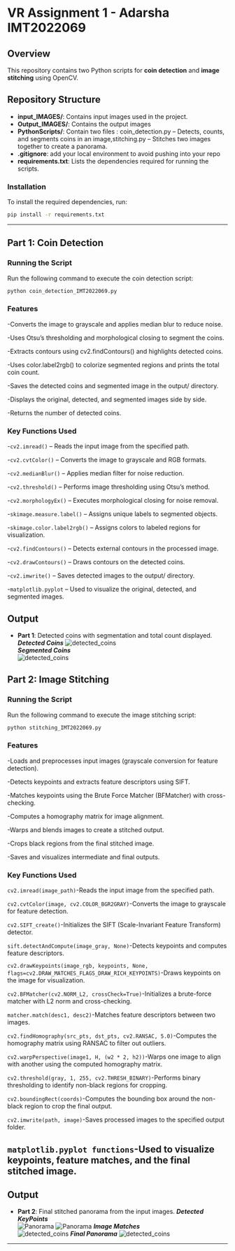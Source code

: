 # VR Assignment 1 - Adarsha IMT2022069

## Overview

This repository contains two Python scripts for **coin detection** and **image stitching** using OpenCV.

## Repository Structure

- **input_IMAGES/**: Contains input images used in the project.
- **Output_IMAGES/**: Contains the output images
- **PythonScripts/**: Contain two files : coin\_detection.py – Detects, counts, and segments coins in an image,stitching.py – Stitches two images together to create a panorama.
- **.gitignore**: add your local environment to avoid pushing into your repo
- **requirements.txt**: Lists the dependencies required for running the scripts.

### Installation

To install the required dependencies, run:

```sh
pip install -r requirements.txt
```

---

## Part 1: Coin Detection

### Running the Script

Run the following command to execute the coin detection script:

```sh
python coin_detection_IMT2022069.py
```

### Features

-Converts the image to grayscale and applies median blur to reduce noise.

-Uses Otsu’s thresholding and morphological closing to segment the coins.

-Extracts contours using cv2.findContours() and highlights detected coins.

-Uses color.label2rgb() to colorize segmented regions and prints the total coin count.

-Saves the detected coins and segmented image in the output/ directory.

-Displays the original, detected, and segmented images side by side.

-Returns the number of detected coins.

### Key Functions Used

-`cv2.imread()` – Reads the input image from the specified path.

-`cv2.cvtColor()` – Converts the image to grayscale and RGB formats.

-`cv2.medianBlur()` – Applies median filter for noise reduction.

-`cv2.threshold()` – Performs image thresholding using Otsu’s method.

-`cv2.morphologyEx()` – Executes morphological closing for noise removal.

-`skimage.measure.label()` – Assigns unique labels to segmented objects.

-`skimage.color.label2rgb()` – Assigns colors to labeled regions for visualization.

-`cv2.findContours()` – Detects external contours in the processed image.

-`cv2.drawContours()` – Draws contours on the detected coins.

-`cv2.imwrite()` – Saves detected images to the output/ directory.

-`matplotlib.pyplot` – Used to visualize the original, detected, and segmented images.

## Output

- **Part 1**: Detected coins with segmentation and total count displayed.  
***Detected Coins***
  ![detected_coins](Output_IMAGES/detected_coins.jpg)  
***Segmented Coins***  
  ![detected_coins](Output_IMAGES/segmented_coins.jpg)  

## Part 2: Image Stitching

### Running the Script

Run the following command to execute the image stitching script:

```sh
python stitching_IMT2022069.py
```

### Features

-Loads and preprocesses input images (grayscale conversion for feature detection).

-Detects keypoints and extracts feature descriptors using SIFT.

-Matches keypoints using the Brute Force Matcher (BFMatcher) with cross-checking.

-Computes a homography matrix for image alignment.

-Warps and blends images to create a stitched output.

-Crops black regions from the final stitched image.

-Saves and visualizes intermediate and final outputs.


### Key Functions Used

`cv2.imread(image_path)`-Reads the input image from the specified path.

`cv2.cvtColor(image, cv2.COLOR_BGR2GRAY)`-Converts the image to grayscale for feature detection.

`cv2.SIFT_create()`-Initializes the SIFT (Scale-Invariant Feature Transform) detector.

`sift.detectAndCompute(image_gray, None)`-Detects keypoints and computes feature descriptors.

`cv2.drawKeypoints(image_rgb, keypoints, None, flags=cv2.DRAW_MATCHES_FLAGS_DRAW_RICH_KEYPOINTS)`-Draws keypoints on the image for visualization.

`cv2.BFMatcher(cv2.NORM_L2, crossCheck=True)`-Initializes a brute-force matcher with L2 norm and cross-checking.

`matcher.match(desc1, desc2)`-Matches feature descriptors between two images.

`cv2.findHomography(src_pts, dst_pts, cv2.RANSAC, 5.0)`-Computes the homography matrix using RANSAC to filter out outliers.

`cv2.warpPerspective(image1, H, (w2 * 2, h2))`-Warps one image to align with another using the computed homography matrix.

`cv2.threshold(gray, 1, 255, cv2.THRESH_BINARY)`-Performs binary thresholding to identify non-black regions for cropping.

`cv2.boundingRect(coords)`-Computes the bounding box around the non-black region to crop the final output.

`cv2.imwrite(path, image)`-Saves processed images to the specified output folder.

`matplotlib.pyplot functions`-Used to visualize keypoints, feature matches, and the final stitched image.
---

## Output


- **Part 2**: Final stitched panorama from the input images.
  ***Detected KeyPoints***  
  ![Panorama](Output_IMAGES/keypoints_image1.jpg)
  ![Panorama](Output_IMAGES/keypoints_image2.jpg)
  ***Image Matches***  
  ![detected_coins](Output_IMAGES/image_matches.jpg)
  ***Final Panorama***
  ![detected_coins](Output_IMAGES/stitched_panorama.jpg)
  

---
